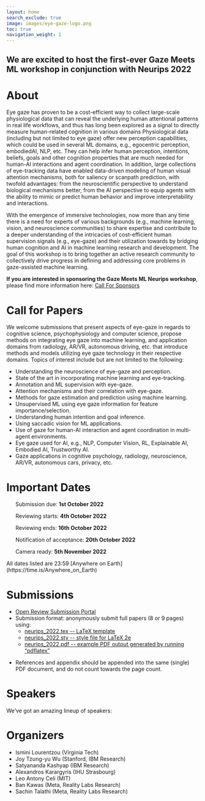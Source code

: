 ```yaml
---
layout: home
search_exclude: true
image: images/eye-gaze-logo.png
toc: true
navigation_weight: 1
---
```


<h2>We are excited to host the first-ever Gaze Meets ML workshop in conjunction with Neurips 2022</h2>

<!-- Heading -->
<h1>About</h1>
Eye gaze has proven to be a cost-efficient way to collect large-scale physiological data that can reveal the underlying
human attentional patterns in real life workflows, and thus has long been explored as a signal to directly measure
human-related cognition in various domains Physiological data (including but not limited to eye gaze) offer new
perception capabilities, which could be used in several ML domains, e.g., egocentric perception, embodiedAI, NLP, etc.
They can help infer human perception, intentions, beliefs, goals and other cognition properties that are much needed for
human-AI interactions and agent coordination. In addition, large collections of eye-tracking data have enabled
data-driven modeling of human visual attention mechanisms, both for saliency or scanpath prediction, with twofold
advantages: from the neuroscientific perspective to understand biological mechanisms better, from the AI perspective to
equip agents with the ability to mimic or predict human behavior and improve interpretability and interactions.

With the emergence of immersive technologies, now more than any time there is a need for experts of various backgrounds
(e.g., machine learning, vision, and neuroscience communities) to share expertise and contribute to a deeper
understanding of the intricacies of cost-efficient human supervision signals (e.g., eye-gaze) and their utilization
towards by bridging human cognition and AI in machine learning research and development. The goal of this workshop is to
bring together an active research community to collectively drive progress in defining and addressing core problems in
gaze-assisted machine learning.

<b>If you are interested in sponsoring the Gaze Meets ML Neurips workshop</b>, please find more information here: 
<a href="https://gaze-meets-ml.github.io/gaze_ml_2022/call_for_sponsors/">Call For Sponsors</a>

<h1> Call for Papers</h1>
We welcome submissions that present aspects of eye-gaze in regards to cognitive science, psychophysiology and computer
science, propose methods on integrating eye gaze into machine learning, and application domains from radiology, AR/VR,
autonomous driving, etc. that introduce methods and models utilizing eye gaze technology in their respective domains.
Topics of interest include but are not limited to the following:
<ul>
    <li>Understanding the neuroscience of eye-gaze and perception.</li>
    <li>State of the art in incorporating machine learning and eye-tracking.</li>
    <li>Annotation and ML supervision with eye-gaze.</li>
    <li>Attention mechanisms and their correlation with eye-gaze.</li>
    <li>Methods for gaze estimation and prediction using machine learning.</li>
    <li>Unsupervised ML using eye gaze information for feature importance/selection.</li>
    <li>Understanding human intention and goal inference.</li>
    <li>Using saccadic vision for ML applications.</li>
    <li>Use of gaze for human-AI interaction and agent coordination in multi-agent environments.</li>
    <li>Eye gaze used for AI, e.g., NLP, Computer Vision, RL, Explainable AI, Embodied AI, Trustworthy AI.</li>
    <li>Gaze applications in cognitive psychology, radiology, neuroscience, AR/VR, autonomous cars, privacy, etc.</li>
</ul>


<!-- Important Dates -->
<h1>Important Dates</h1>
<ul>Submission due: <b>1st October 2022</b></ul>
<ul>Reviewing starts: <b>4th October 2022</b></ul>
<ul>Reviewing ends: <b>16th October 2022</b></ul>
<ul>Notification of acceptance: <b>20th October 2022</b> </ul>
<!-- <ul>Video upload: <b>1st November 2022</b></ul> -->
<ul>Camera ready: <b>5th November 2022</b></ul>
All dates listed are 23:59 [Anywhere on Earth](https://time.is/Anywhere_on_Earth)

<h1>Submissions</h1>
<ul>
    <li><a href="https://openreview.net/group?id=NeurIPS.cc/2022/Workshop/GMML">Open Review Submission Portal</a></li>
    <li> Submission format: anonymously submit full papers (8 or 9 pages) using:
        <ul>
            <li><a href="https://media.neurips.cc/Conferences/NeurIPS2022/Styles/neurips_2022.tex">neurips_2022.tex --
                    LaTeX
                    template</a></li>
            <li><a href="https://media.neurips.cc/Conferences/NeurIPS2022/Styles/neurips_2022.sty">neurips_2022.sty --
                    style
                    file
                    for LaTeX 2e</a></li>
            <li><a href="https://media.neurips.cc/Conferences/NeurIPS2022/Styles/neurips_2022.pdf">neurips_2022.pdf --
                    example
                    PDF
                    output generated by running “pdflatex”</a></li>
        </ul>
    </li>
</ul>

<ul>
    <li>References and appendix should be appended into the same (single) PDF document, and do not count towards the
        page count.
    </li>
</ul>


<h1>Speakers</h1>
We’ve got an amazing lineup of speakers:

<h1>Organizers</h1>
<ul>
<li> Ismini Lourentzou (Virginia Tech) </li>
<li> Joy Tzung-yu Wu (Stanford, IBM Research) </li>
<li> Satyananda Kashyap (IBM Research)</li>
<li> Alexandros Karargyris (IHU Strasbourg)</li>
<li> Leo Antony Celi (MIT)</li>
<li> Ban Kawas (Meta, Reality Labs Research)</li>
<li> Sachin Talathi (Meta, Reality Labs Research)</li>
 </ul>


<!-- 
This site is built with [fastpages](https://github.com/fastai/fastpages), An easy to use blogging platform with extra features for Jupyter Notebooks.

![]({{site.baseurl}}/images/diagram.png "https://github.com/fastai/fastpages")

[fastpages](https://github.com/fastai/fastpages) automates the process of creating blog posts via GitHub Actions, so you don't have to fuss with conversion scripts.  A full list of features can be found on [GitHub](https://github.com/fastai/fastpages).  

You can edit the `index.html` file to change this content.

<!-- # Posts -->
